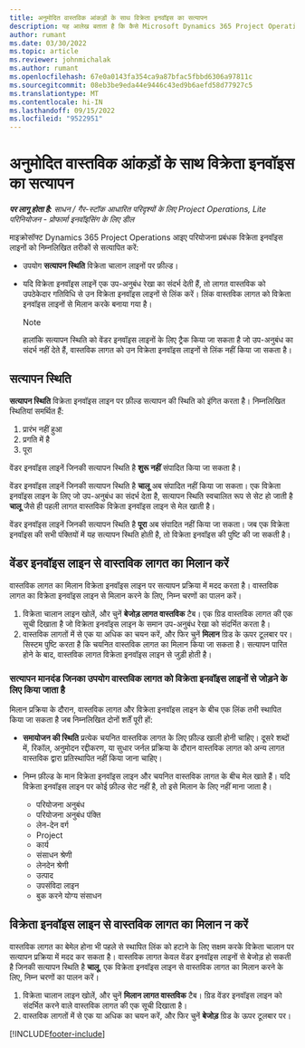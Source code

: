 ```yaml
---
title: अनुमोदित वास्तविक आंकड़ों के साथ विक्रेता इनवॉइस का सत्यापन
description: यह आलेख बताता है कि कैसे Microsoft Dynamics 365 Project Operations आइए प्रोजेक्ट मैनेजर वेंडर इनवॉइस को वास्तविक के साथ सत्यापित करते हैं जिन्हें स्वीकृत किया गया था क्योंकि ठेकेदारों ने काम किया और रिकॉर्ड किया गया समय, और खर्च और सामग्री जो प्रोजेक्ट टीम के सदस्यों द्वारा उपयोग की गई थी।
author: rumant
ms.date: 03/30/2022
ms.topic: article
ms.reviewer: johnmichalak
ms.author: rumant
ms.openlocfilehash: 67e0a0143fa354ca9a87bfac5fbbd6306a97811c
ms.sourcegitcommit: 08eb3be9eda44e9446c43ed9b6aefd58d77927c5
ms.translationtype: MT
ms.contentlocale: hi-IN
ms.lasthandoff: 09/15/2022
ms.locfileid: "9522951"
---
```

# <a name="verification-of-vendor-invoices-with-approved-actuals"></a>अनुमोदित वास्तविक आंकड़ों के साथ विक्रेता इनवॉइस का सत्यापन

_**पर लागू होता है:** साधन / गैर-स्टॉक आधारित परिदृश्यों के लिए Project Operations, Lite परिनियोजन - प्रोफार्मा इनवॉइसिंग के लिए डील_

माइक्रोसॉफ्ट Dynamics 365 Project Operations आइए परियोजना प्रबंधक विक्रेता इनवॉइस लाइनों को निम्नलिखित तरीकों से सत्यापित करें:

- उपयोग **सत्यापन स्थिति** विक्रेता चालान लाइनों पर फ़ील्ड।
- यदि विक्रेता इनवॉइस लाइनें एक उप-अनुबंध रेखा का संदर्भ देती हैं, तो लागत वास्तविक को उपठेकेदार गतिविधि से उन विक्रेता इनवॉइस लाइनों से लिंक करें। लिंक वास्तविक लागत को विक्रेता इनवॉइस लाइनों से मिलान करके बनाया गया है।

    > [!NOTE]
    > हालांकि सत्यापन स्थिति को वेंडर इनवॉइस लाइनों के लिए ट्रैक किया जा सकता है जो उप-अनुबंध का संदर्भ नहीं देते हैं, वास्तविक लागत को उन विक्रेता इनवॉइस लाइनों से लिंक नहीं किया जा सकता है।

## <a name="verification-status"></a>सत्यापन स्थिति

**सत्यापन स्थिति** विक्रेता इनवॉइस लाइन पर फ़ील्ड सत्यापन की स्थिति को इंगित करता है। निम्नलिखित स्थितियां समर्थित हैं:

1. प्रारंभ नहीं हुआ
2. प्रगति में है
3. पूरा

वेंडर इनवॉइस लाइनें जिनकी सत्यापन स्थिति है **शुरू नहीं** संपादित किया जा सकता है।

वेंडर इनवॉइस लाइनें जिनकी सत्यापन स्थिति है **चालू** अब संपादित नहीं किया जा सकता। एक विक्रेता इनवॉइस लाइन के लिए जो उप-अनुबंध का संदर्भ देता है, सत्यापन स्थिति स्वचालित रूप से सेट हो जाती है **चालू** जैसे ही पहली लागत वास्तविक विक्रेता इनवॉइस लाइन से मेल खाती है।

वेंडर इनवॉइस लाइनें जिनकी सत्यापन स्थिति है **पूरा** अब संपादित नहीं किया जा सकता। जब एक विक्रेता इनवॉइस की सभी पंक्तियों में यह सत्यापन स्थिति होती है, तो विक्रेता इनवॉइस की पुष्टि की जा सकती है।

## <a name="match-cost-actuals-to-vendor-invoice-lines"></a>वेंडर इनवॉइस लाइन से वास्तविक लागत का मिलान करें

वास्तविक लागत का मिलान विक्रेता इनवॉइस लाइन पर सत्यापन प्रक्रिया में मदद करता है। वास्तविक लागत का विक्रेता इनवॉइस लाइन से मिलान करने के लिए, निम्न चरणों का पालन करें।

1. विक्रेता चालान लाइन खोलें, और चुनें **बेजोड़ लागत वास्तविक** टैब। एक ग्रिड वास्तविक लागत की एक सूची दिखाता है जो विक्रेता इनवॉइस लाइन के समान उप-अनुबंध रेखा को संदर्भित करता है।
2. वास्तविक लागतों में से एक या अधिक का चयन करें, और फिर चुनें **मिलान** ग्रिड के ऊपर टूलबार पर। सिस्टम पुष्टि करता है कि चयनित वास्तविक लागत का मिलान किया जा सकता है। सत्यापन पारित होने के बाद, वास्तविक लागत विक्रेता इनवॉइस लाइन से जुड़ी होती है।

### <a name="validation-criteria-that-are-used-to-link-cost-actuals-to-vendor-invoice-lines"></a>सत्यापन मानदंड जिनका उपयोग वास्तविक लागत को विक्रेता इनवॉइस लाइनों से जोड़ने के लिए किया जाता है

मिलान प्रक्रिया के दौरान, वास्तविक लागत और विक्रेता इनवॉइस लाइन के बीच एक लिंक तभी स्थापित किया जा सकता है जब निम्नलिखित दोनों शर्तें पूरी हों:

- **समायोजन की स्थिति** प्रत्येक चयनित वास्तविक लागत के लिए फ़ील्ड खाली होनी चाहिए। दूसरे शब्दों में, रिकॉल, अनुमोदन रद्दीकरण, या सुधार जर्नल प्रक्रिया के दौरान वास्तविक लागत को अन्य लागत वास्तविक द्वारा प्रतिस्थापित नहीं किया जाना चाहिए।
- निम्न फ़ील्ड के मान विक्रेता इनवॉइस लाइन और चयनित वास्तविक लागत के बीच मेल खाते हैं। यदि विक्रेता इनवॉइस लाइन पर कोई फ़ील्ड सेट नहीं है, तो इसे मिलान के लिए नहीं माना जाता है।

    - परियोजना अनुबंध
    - परियोजना अनुबंध पंक्ति
    - लेन-देन वर्ग
    - Project
    - कार्य
    - संसाधन श्रेणी
    - लेनदेन श्रेणी
    - उत्पाद
    - उपसंविदा लाइन
    - बुक करने योग्य संसाधन

## <a name="unmatch-cost-actuals-from-a-vendor-invoice-line"></a>विक्रेता इनवॉइस लाइन से वास्तविक लागत का मिलान न करें

वास्तविक लागत का बेमेल होना भी पहले से स्थापित लिंक को हटाने के लिए सक्षम करके विक्रेता चालान पर सत्यापन प्रक्रिया में मदद कर सकता है। वास्तविक लागत केवल वेंडर इनवॉइस लाइनों से बेजोड़ हो सकती है जिनकी सत्यापन स्थिति है **चालू**. एक विक्रेता इनवॉइस लाइन से वास्तविक लागत का मिलान करने के लिए, निम्न चरणों का पालन करें।

1. विक्रेता चालान लाइन खोलें, और चुनें **मिलान लागत वास्तविक** टैब। ग्रिड वेंडर इनवॉइस लाइन को संदर्भित करने वाले वास्तविक लागत की एक सूची दिखाता है।
2. वास्तविक लागतों में से एक या अधिक का चयन करें, और फिर चुनें **बेजोड़** ग्रिड के ऊपर टूलबार पर।

[!INCLUDE[footer-include](../../includes/footer-banner.md)]
